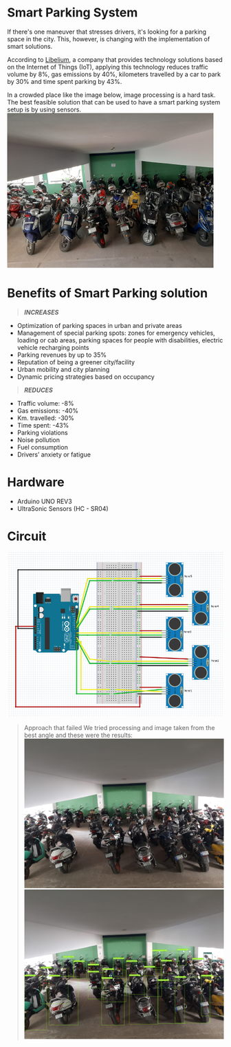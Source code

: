 # Smart Parking System
If there's one maneuver that stresses drivers, it's looking for a parking space in the city. This, however, is changing with the implementation of smart solutions.

According to [Libelium](https://www.libelium.com/iot-solutions/smart-parking/), a company that provides technology solutions based on the Internet of Things (IoT), applying this technology reduces traffic volume by 8%, gas emissions by 40%, kilometers travelled by a car to park by 30% and time spent parking by 43%.

In a crowded place like the image below, image processing is a hard task. The best feasible solution that can be used to have a smart parking system setup is by using sensors.
![image](https://github.com/rahulrao9/34_LotLurkers/blob/main/view.png)

# Benefits of Smart Parking solution
>***INCREASES***
* Optimization of parking spaces in urban and private areas
* Management of special parking spots: zones for emergency vehicles, loading or cab areas, parking spaces for people with disabilities, electric vehicle recharging points
* Parking revenues by up to 35%
* Reputation of being a greener city/facility
* Urban mobility and city planning
* Dynamic pricing strategies based on occupancy

>***REDUCES***
* Traffic volume: -8%
* Gas emissions: -40%
* Km. travelled: -30%
* Time spent: -43%
* Parking violations
* Noise pollution
* Fuel consumption
* Drivers’ anxiety or fatigue

# Hardware
* Arduino UNO REV3
* UltraSonic Sensors (HC - SR04)

# Circuit
![image](https://github.com/rahulrao9/34_LotLurkers/blob/main/circuit.png)

>Approach that failed
>We tried processing and image taken from the best angle and these were the results:
![image](https://github.com/rahulrao9/34_LotLurkers/blob/main/test_3.png)
![image](https://github.com/rahulrao9/34_LotLurkers/blob/main/res_3.png)
